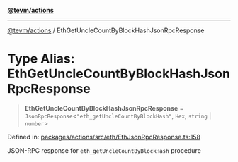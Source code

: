 [**@tevm/actions**](../README.md)

***

[@tevm/actions](../globals.md) / EthGetUncleCountByBlockHashJsonRpcResponse

# Type Alias: EthGetUncleCountByBlockHashJsonRpcResponse

> **EthGetUncleCountByBlockHashJsonRpcResponse** = `JsonRpcResponse`\<`"eth_getUncleCountByBlockHash"`, `Hex`, `string` \| `number`\>

Defined in: [packages/actions/src/eth/EthJsonRpcResponse.ts:158](https://github.com/evmts/tevm-monorepo/blob/main/packages/actions/src/eth/EthJsonRpcResponse.ts#L158)

JSON-RPC response for `eth_getUncleCountByBlockHash` procedure
